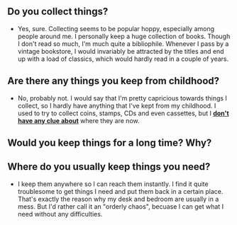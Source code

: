 ## Do you collect things?
- Yes, sure. Collecting seems to be popular hoppy, especially among people around me. I personally keep a huge collection of books. Though I don't read so much, I'm much quite a bibliophile. Whenever I pass by a vintage bookstore, I would invariably be attracted by the titles and end up with a load of classics, which would hardly read in a couple of years.

## Are there any things you keep from childhood?
- No, probably not. I would say that I'm pretty capricious towards things I collect, so I hardly have anything that I've kept from my childhood. I used to try to collect coins, stamps, CDs and even cassettes, but I <b><u>don't have any clue about</u></b> where they are now.

## Would you keep things for a long time? Why?

## Where do you usually keep things you need?
- I keep them anywhere so I can reach them instantly. I find it quite troublesome to get things I need and put them back in a certain place. That's exactly the reason why my desk and bedroom are usually in a mess. But I'd rather call it an "orderly chaos", becuase I can get what I need without any difficulties.


